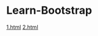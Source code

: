 # Learn-Bootstrap
<a href="https://wyn4cx.github.io/Learn-Bootstrap/1.html">1.html</a>
<a href="https://wyn4cx.github.io/Learn-Bootstrap/2.html">2.html</a>
